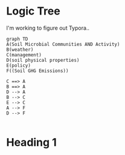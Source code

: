 # Logic Tree

I'm working to figure out Typora.. 

```mermaid
graph TD
A(Soil Microbial Communities AND Activity)
B(weather)
C(management) 
D(soil physical properties)
E(policy)
F((Soil GHG Emissions))

C ==> A 
B ==> A 
D --> A
B --> C
E --> C
A --> F 
D --> F
 
```

# Heading 1 